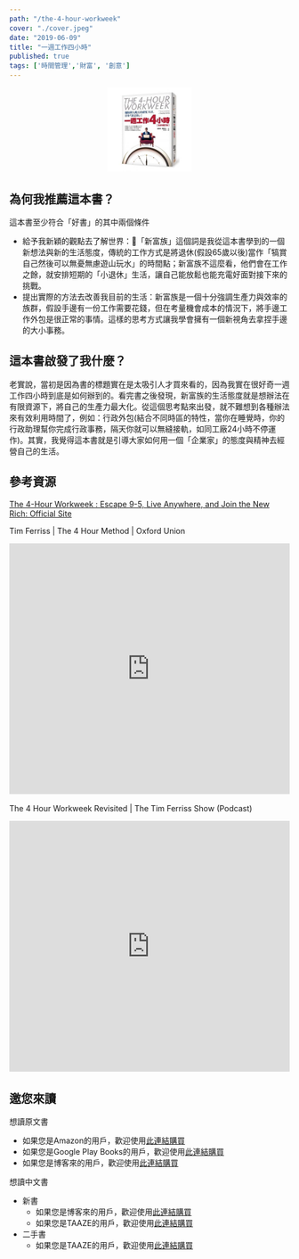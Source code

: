 ```yaml
---
path: "/the-4-hour-workweek"
cover: "./cover.jpeg"
date: "2019-06-09"
title: "一週工作四小時"
published: true
tags: ['時間管理','財富', '創意']
---
```


<div style="width: 30%; height: 30%; margin: 0 auto;">
    <img src="cover.jpeg"/>
</div>

## 為何我推薦這本書？

這本書至少符合「好書」的其中兩個條件
- 給予我新穎的觀點去了解世界：「新富族」這個詞是我從這本書學到的一個新想法與新的生活態度，傳統的工作方式是將退休(假設65歲以後)當作「犒賞自己然後可以無憂無慮遊山玩水」的時間點；新富族不這麼看，他們會在工作之餘，就安排短期的「小退休」生活，讓自己能放鬆也能充電好面對接下來的挑戰。
- 提出實際的方法去改善我目前的生活：新富族是一個十分強調生產力與效率的族群，假設手邊有一份工作需要花錢，但在考量機會成本的情況下，將手邊工作外包是很正常的事情。這樣的思考方式讓我學會擁有一個新視角去拿捏手邊的大小事務。

## 這本書啟發了我什麼？

老實說，當初是因為書的標題實在是太吸引人才買來看的，因為我實在很好奇一週工作四小時到底是如何辦到的。看完書之後發現，新富族的生活態度就是想辦法在有限資源下，將自己的生產力最大化。從這個思考點來出發，就不難想到各種辦法來有效利用時間了，例如：行政外包(結合不同時區的特性，當你在睡覺時，你的行政助理幫你完成行政事務，隔天你就可以無縫接軌，如同工廠24小時不停運作)。其實，我覺得這本書就是引導大家如何用一個「企業家」的態度與精神去經營自己的生活。

## 參考資源

[The 4-Hour Workweek : Escape 9-5, Live Anywhere, and Join the New Rich: Official Site](https://fourhourworkweek.com/)

Tim Ferriss | The 4 Hour Method | Oxford Union
<div>
    <iframe width="100%" height="450" src="https://www.youtube.com/embed/CvYitCV9m848" frameborder="0" allow="accelerometer; autoplay; encrypted-media; gyroscope; picture-in-picture" allowfullscreen></iframe>
</div>


The 4 Hour Workweek Revisited | The Tim Ferriss Show (Podcast)
<div>
    <iframe width="100%" height="450" src="https://www.youtube.com/embed/4u3HZ9WduqE" frameborder="0" allow="accelerometer; autoplay; encrypted-media; gyroscope; picture-in-picture" allowfullscreen></iframe>
</div>

## 邀您來讀

想讀原文書
- 如果您是Amazon的用戶，歡迎使用<a href="https://amzn.to/2F26c5X" target="_blank">此連結購買</a>
- 如果您是Google Play Books的用戶，歡迎使用<a href="https://books.google.com.tw/books/about/The_4_Hour_Workweek_Expanded_and_Updated.html?id=dxumVrUrpYcC&redir_esc=y" target="_blank">此連結購買</a>
- 如果您是博客來的用戶，歡迎使用<a href="https://www.books.com.tw/exep/assp.php/cyyeh40423/products/F011770042?utm_source=cyyeh40423&utm_medium=ap-books&utm_content=recommend&utm_campaign=ap-201906" target="_blank">此連結購買</a>

想讀中文書
- 新書
    - 如果您是博客來的用戶，歡迎使用<a href="https://www.books.com.tw/exep/assp.php/cyyeh40423/products/0010621037?utm_source=cyyeh40423&utm_medium=ap-books&utm_content=recommend&utm_campaign=ap-201906" target="_blank">此連結購買</a>
    - 如果您是TAAZE的用戶，歡迎使用<a href="https://www.taaze.tw/apredir.html?144150296/https://www.taaze.tw/goods/11100685794.html?a=b" target="_blank">此連結購買</a>
- 二手書
    - 如果您是TAAZE的用戶，歡迎使用<a href="https://www.taaze.tw/usedList.html?oid=11100685794" target="_blank">此連結購買</a>
